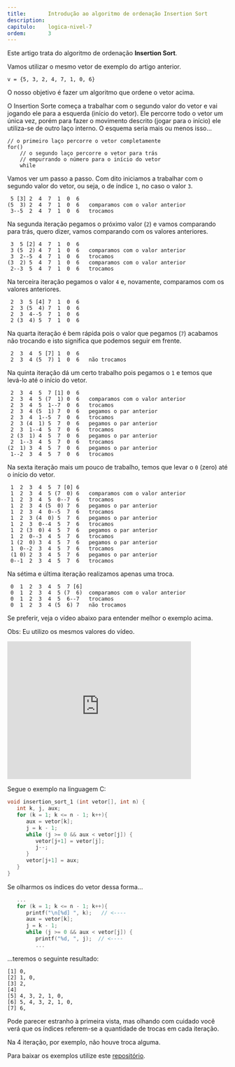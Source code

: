 ```yaml
---
title:       Introdução ao algoritmo de ordenação Insertion Sort
description:
capitulo:    logica-nivel-7
ordem:       3
---
```


Este artigo trata do algoritmo de ordenação __Insertion Sort__.

Vamos utilizar o mesmo vetor de exemplo do artigo anterior.

    v = {5, 3, 2, 4, 7, 1, 0, 6}

O nosso objetivo é fazer um algoritmo que ordene o vetor acima.

O Insertion Sorte começa a trabalhar com o segundo valor do vetor e vai jogando ele para a esquerda (início do vetor).
Ele percorre todo o vetor um única vez, porém para fazer o movimento descrito (jogar para o início) ele utiliza-se de 
outro laço interno. O esquema seria mais ou menos isso...

    // o primeiro laço percorre o vetor completamente
    for()
        // o segundo laço percorre o vetor para trás
        // empurrando o número para o início do vetor
        while

Vamos ver um passo a passo. Com dito iniciamos a trabalhar com o segundo valor do vetor, ou seja, o de índice `1`, 
no caso o valor `3`.

     5 [3] 2  4  7  1  0  6
    (5  3) 2  4  7  1  0  6   comparamos com o valor anterior
     3--5  2  4  7  1  0  6   trocamos

Na segunda iteração pegamos o próximo valor (`2`) e vamos comparando para trás, quero dizer, vamos comparando com os 
valores anteriores.

     3  5 [2] 4  7  1  0  6
     3 (5  2) 4  7  1  0  6   comparamos com o valor anterior
     3  2--5  4  7  1  0  6   trocamos
    (3  2) 5  4  7  1  0  6   comparamos com o valor anterior
     2--3  5  4  7  1  0  6   trocamos

Na terceira iteração pegamos o valor `4` e, novamente, comparamos com os valores anteriores.

     2  3  5 [4] 7  1  0  6
     2  3 (5  4) 7  1  0  6
     2  3  4--5  7  1  0  6
     2 (3  4) 5  7  1  0  6

Na quarta iteração é bem rápida pois o valor que pegamos (`7`) acabamos não trocando e isto significa que podemos seguir
em frente.

     2  3  4  5 [7] 1  0  6
     2  3  4 (5  7) 1  0  6   não trocamos

Na quinta iteração dá um certo trabalho pois pegamos o `1` e temos que levá-lo até o início do vetor.

     2  3  4  5  7 [1] 0  6
     2  3  4  5 (7  1) 0  6   comparamos com o valor anterior
     2  3  4  5  1--7  0  6   trocamos
     2  3  4 (5  1) 7  0  6   pegamos o par anterior
     2  3  4  1--5  7  0  6   trocamos
     2  3 (4  1) 5  7  0  6   pegamos o par anterior
     2  3  1--4  5  7  0  6   trocamos
     2 (3  1) 4  5  7  0  6   pegamos o par anterior
     2  1--3  4  5  7  0  6   trocamos
    (2  1) 3  4  5  7  0  6   pegamos o par anterior
     1--2  3  4  5  7  0  6   trocamos

Na sexta iteração mais um pouco de trabalho, temos que levar o `0` (zero) até o início do vetor.

     1  2  3  4  5  7 [0] 6
     1  2  3  4  5 (7  0) 6   comparamos com o valor anterior
     1  2  3  4  5  0--7  6   trocamos
     1  2  3  4 (5  0) 7  6   pegamos o par anterior
     1  2  3  4  0--5  7  6   trocamos
     1  2  3 (4  0) 5  7  6   pegamos o par anterior
     1  2  3  0--4  5  7  6   trocamos
     1  2 (3  0) 4  5  7  6   pegamos o par anterior
     1  2  0--3  4  5  7  6   trocamos
     1 (2  0) 3  4  5  7  6   pegamos o par anterior
     1  0--2  3  4  5  7  6   trocamos
     (1 0) 2  3  4  5  7  6   pegamos o par anterior
     0--1  2  3  4  5  7  6   trocamos

Na sétima e última iteração realizamos apenas uma troca.

     0  1  2  3  4  5  7 [6]
     0  1  2  3  4  5 (7  6)  comparamos com o valor anterior
     0  1  2  3  4  5  6--7   trocamos
     0  1  2  3  4 (5  6) 7   não trocamos


Se preferir, veja o vídeo abaixo para entender melhor o exemplo acima.

Obs: Eu utilizo os mesmos valores do vídeo.

<iframe width="420" height="315" src="https://www.youtube.com/embed/-Z00it6Nkz8" frameborder="0" allowfullscreen></iframe>

Segue o exemplo na linguagem C:

```c
void insertion_sort_1 (int vetor[], int n) {
   int k, j, aux;
   for (k = 1; k <= n - 1; k++){
      aux = vetor[k];
      j = k - 1;
      while (j >= 0 && aux < vetor[j]) {
         vetor[j+1] = vetor[j];
         j--;
      }
      vetor[j+1] = aux;
   }
}
```

Se olharmos os índices do vetor  dessa forma...

```c
   ...
   for (k = 1; k <= n - 1; k++){
      printf("\n[%d] ", k);   // <----
      aux = vetor[k];
      j = k - 1;
      while (j >= 0 && aux < vetor[j]) {
         printf("%d, ", j);  // <----
         ...
```

...teremos o seguinte resultado:

    [1] 0, 
    [2] 1, 0, 
    [3] 2, 
    [4] 
    [5] 4, 3, 2, 1, 0, 
    [6] 5, 4, 3, 2, 1, 0, 
    [7] 6, 

Pode parecer estranho à primeira vista, mas olhando com cuidado você verá que os índices referem-se a quantidade de
trocas em cada iteração.

Na 4 iteração, por exemplo, não houve troca alguma.

Para baixar os exemplos utilize este 
[repositório](https://github.com/devfuria/c-exemplos/blob/master/ordenacao/insertion-sort.c).

